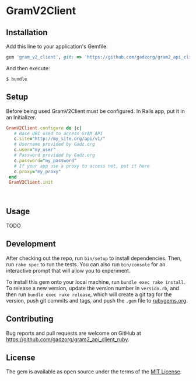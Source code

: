 # GramV2Client
## Installation

Add this line to your application's Gemfile:

```ruby
gem 'gram_v2_client', git: => 'https://github.com/gadzorg/gram2_api_client_ruby.git'
```

And then execute:

    $ bundle

## Setup
  
  Before being used GramV2Client must be configured. In Rails app, put it in an Initializer.

```ruby
GramV2Client.configure do |c|
   # Base URI used to access GrAM API
   c.site="http://my_site.org/api/v1/"
   # Username provided by Gadz.org
   c.user="my_user"
   # Password provided by Gadz.org
   c.password="my_password"
   # If your app use a proxy to access net, put it here
   c.proxy="my_proxy"
 end
 GramV2Client.init
 
 
```
## Usage
TODO
## Development

After checking out the repo, run `bin/setup` to install dependencies. Then, run `rake spec` to run the tests. You can also run `bin/console` for an interactive prompt that will allow you to experiment.

To install this gem onto your local machine, run `bundle exec rake install`. To release a new version, update the version number in `version.rb`, and then run `bundle exec rake release`, which will create a git tag for the version, push git commits and tags, and push the `.gem` file to [rubygems.org](https://rubygems.org).

## Contributing

Bug reports and pull requests are welcome on GitHub at https://github.com/gadzorg/gram2_api_client_ruby.


## License

The gem is available as open source under the terms of the [MIT License](http://opensource.org/licenses/MIT).